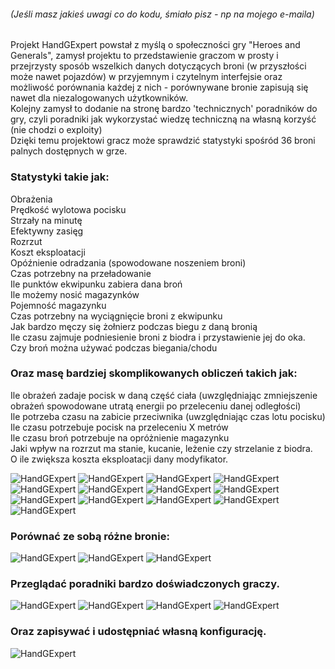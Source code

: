 ###### (Jeśli masz jakieś uwagi co do kodu, śmiało pisz - np na mojego e-maila)

Projekt HandGExpert powstał z myślą o społeczności gry "Heroes and Generals", zamysł projektu to przedstawienie graczom w prosty i przejrzysty sposób wszelkich danych dotyczących broni (w przyszłości może nawet pojazdów) w przyjemnym i czytelnym interfejsie oraz możliwość porównania każdej z nich - porównywane bronie zapisują się nawet dla niezalogowanych użytkowników.  
Kolejny zamysł to dodanie na stronę bardzo 'technicznych' poradników do gry, czyli poradniki jak wykorzystać wiedzę techniczną na własną korzyść (nie chodzi o exploity)  
Dzięki temu projektowi gracz może sprawdzić statystyki spośród 36 broni palnych dostępnych w grze.  
### Statystyki takie jak:  
Obrażenia  
Prędkość wylotowa pocisku  
Strzały na minutę  
Efektywny zasięg  
Rozrzut  
Koszt eksploatacji  
Opóźnienie odradzania (spowodowane noszeniem broni)  
Czas potrzebny na przeładowanie  
Ile punktów ekwipunku zabiera dana broń  
Ile możemy nosić magazynków  
Pojemność magazynku  
Czas potrzebny na wyciągnięcie broni z ekwipunku  
Jak bardzo męczy się żołnierz podczas biegu z daną bronią  
Ile czasu zajmuje podniesienie broni z biodra i przystawienie jej do oka.  
Czy broń można używać podczas biegania/chodu

### Oraz masę bardziej skomplikowanych obliczeń takich jak:  
Ile obrażeń zadaje pocisk w daną część ciała (uwzględniając zmniejszenie obrażeń spowodowane utratą energii po przeleceniu danej odległości)  
Ile potrzeba czasu na zabicie przeciwnika (uwzględniając czas lotu pocisku)  
Ile czasu potrzebuje pocisk na przeleceniu X metrów  
Ile czasu broń potrzebuje na opróżnienie magazynku  
Jaki wpływ na rozrzut ma stanie, kucanie, leżenie czy strzelanie z biodra.  
O ile zwiększa koszta eksploatacji dany modyfikator.  


![HandGExpert](https://imgur.com/cDMe6FO.png)
![HandGExpert](https://imgur.com/mk4joys.png)
![HandGExpert](https://imgur.com/1jYFkak.png)
![HandGExpert](https://imgur.com/zqYcJC1.png)
![HandGExpert](https://imgur.com/LA7U9fN.png)
![HandGExpert](https://imgur.com/Gfem0mF.png)
![HandGExpert](https://imgur.com/mG3vMi9.png)
![HandGExpert](https://imgur.com/XWWKiNA.png)
![HandGExpert](https://imgur.com/irl0aoN.png)
![HandGExpert](https://imgur.com/9RTVBlv.png)
![HandGExpert](https://imgur.com/qO1u5dA.png)
![HandGExpert](https://imgur.com/GOPEhF1.png)
![HandGExpert](https://imgur.com/B8Zw3wC.png)

### Porównać ze sobą różne bronie:
![HandGExpert](https://imgur.com/ivwDsYM.png)
![HandGExpert](https://imgur.com/8fRxktd.png)
![HandGExpert](https://imgur.com/ya8rcHU.png)

### Przeglądać poradniki bardzo doświadczonych graczy.
![HandGExpert](https://imgur.com/6IYo5Zn.png)
![HandGExpert](https://imgur.com/7JjzQro.png)
![HandGExpert](https://imgur.com/wL8a6d4.png)
![HandGExpert](https://imgur.com/XGBWyXX.png)

### Oraz zapisywać i udostępniać własną konfigurację.
![HandGExpert](https://imgur.com/JHb8uBx.png)
